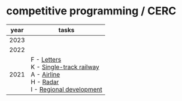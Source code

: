 # competitive programming / CERC

| year | tasks |
| ---- | ----- |
| 2023 | |
| 2022 | |
| 2021 | F - [Letters](2021/Letters.cpp) <br/> K - [Single-track railway](2021/Single-track_railway.cpp) <br/> A - [Airline](2021/Airline.cpp) <br/> H - [Radar](2021/Radar.cpp) <br/> I - [Regional development](2021/Regional_development.cpp) |
